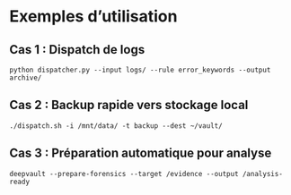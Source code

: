 # Exemples d’utilisation

## Cas 1 : Dispatch de logs
```
python dispatcher.py --input logs/ --rule error_keywords --output archive/
```

## Cas 2 : Backup rapide vers stockage local
```
./dispatch.sh -i /mnt/data/ -t backup --dest ~/vault/
```

## Cas 3 : Préparation automatique pour analyse
```
deepvault --prepare-forensics --target /evidence --output /analysis-ready
```